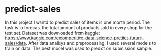 # predict-sales

In this project I wantd to predict sales of items in one month period. The task is to forecast the total amount of products sold in every shop for the test set. Dataset was downloaded from kaggle: https://www.kaggle.com/c/competitive-data-science-predict-future-sales/data. After data analisys and preprocessing, I used several models to train on data. The best model was used to predict on submission sample.

